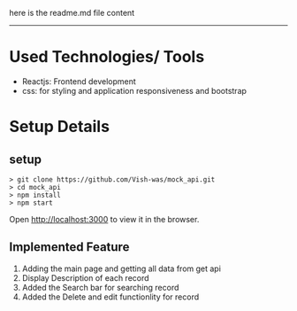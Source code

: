 here is the readme.md file content

---

# Used Technologies/ Tools

- Reactjs: Frontend development
- css: for styling and application responsiveness and bootstrap

# Setup Details

## setup

```
> git clone https://github.com/Vish-was/mock_api.git
> cd mock_api
> npm install
> npm start
```

Open [http://localhost:3000](http://localhost:3000) to view it in the browser.

## Implemented Feature

1. Adding the main page and getting all data from get api
2. Display Description of each record
3. Added the Search bar for searching record 
4. Added the Delete and edit functionlity for record


